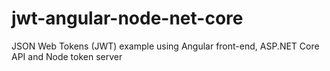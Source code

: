 # jwt-angular-node-net-core
JSON Web Tokens (JWT) example using Angular front-end, ASP.NET Core API and Node token server
